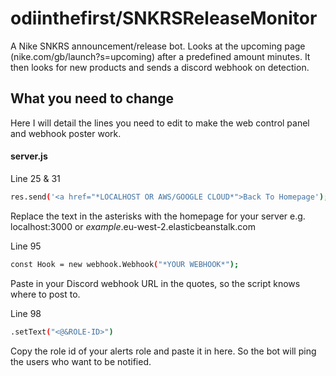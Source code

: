 # odiinthefirst/SNKRSReleaseMonitor
 
A Nike SNKRS announcement/release bot. Looks at the upcoming page (nike.com/gb/launch?s=upcoming) after a predefined amount minutes.
It then looks for new products and sends a discord webhook on detection.

## What you need to change

Here I will detail the lines you need to edit to make the web control panel and webhook poster work.

#### server.js
Line 25 & 31
```sh
res.send('<a href="*LOCALHOST OR AWS/GOOGLE CLOUD*">Back To Homepage');
```
Replace the text in the asterisks with the homepage for your server e.g. localhost:3000 or *example*.eu-west-2.elasticbeanstalk.com	

Line 95
```sh
const Hook = new webhook.Webhook("*YOUR WEBHOOK*");
```
Paste in your Discord webhook URL in the quotes, so the script knows where to post to.

Line 98
```sh
.setText("<@&ROLE-ID>")
```
Copy the role id of your alerts role and paste it in here. So the bot will ping the users who want to be notified.
